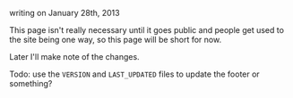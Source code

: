 writing on January 28th, 2013

This page isn't really necessary until it goes public and people get used to the site being one way, so this page will be short for now.

Later I'll make note of the changes.

Todo: use the `VERSION` and `LAST_UPDATED` files to update the footer or something?